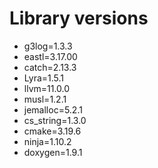 # Library versions

- g3log=1.3.3
- eastl=3.17.00
- catch=2.13.3
- Lyra=1.5.1
- llvm=11.0.0
- musl=1.2.1
- jemalloc=5.2.1
- cs\_string=1.3.0
- cmake=3.19.6
- ninja=1.10.2
- doxygen=1.9.1
